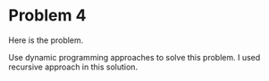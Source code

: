 # Problem 4
Here is the problem. 

Use dynamic programming approaches to solve this problem. I used recursive approach in this solution.


